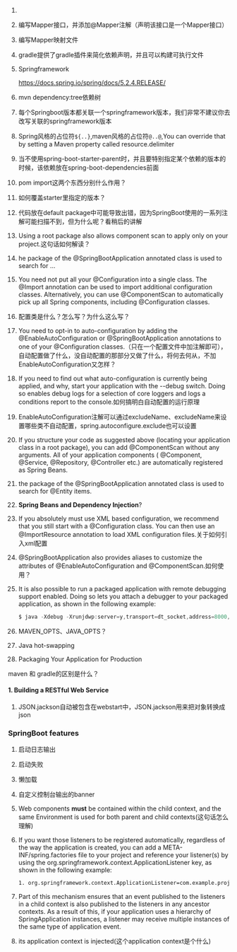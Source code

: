 1. 

2. 编写Mapper接口，并添加@Mapper注解（声明该接口是一个Mapper接口）

3. 编写Mapper映射文件

4. gradle提供了gradle插件来简化依赖声明，并且可以构建可执行文件

5. Springframework

   https://docs.spring.io/spring/docs/5.2.4.RELEASE/

6. mvn dependency:tree依赖树

7. 每个Springboot版本都关联一个springframework版本，我们非常不建议你去改写关联的springframework版本

8. Spring风格的占位符`${..}`,maven风格的占位符`@..@`,You can override that by setting a Maven property called resource.delimiter

9. 当不使用spring-boot-starter-parent时，并且要特别指定某个依赖的版本的时候，该依赖放在spring-boot-dependencies前面

10. <type>pom</type>
    <scope>import</scope>这两个东西分别什么作用？

11. 如何覆盖starter里指定的版本？

12. 代码放在default package中可能导致出错，因为SpringBoot使用的一系列注解可能扫描不到，但为什么呢？看稍后的讲解

13. Using a root package also allows component scan to apply only on your project.这句话如何解读？

14. he package of the @SpringBootApplication annotated class is used to search for ...

15. You need not put all your @Configuration into a single class. The @Import annotation can be used to import additional configuration classes. Alternatively, you can use @ComponentScan to automatically pick up all Spring components, including @Configuration classes.

16. 配置类是什么？怎么写？为什么这么写？

17. You need to opt-in to auto-configuration by adding the @EnableAutoConfiguration or @SpringBootApplication annotations to one of your @Configuration classes.（只在一个配置文件中加注解即可），自动配置做了什么，没自动配置的那部分又做了什么，将何去何从，不加EnableAutoConfiguration又怎样？

18. If you need to find out what auto-configuration is currently being applied, and why, start your application with the --debug switch. Doing so enables debug logs for a selection of core loggers and logs a conditions report to the console.如何搞明白自动配置的运行原理

19. EnableAutoConfiguration注解可以通过excludeName、excludeName来设置哪些类不自动配置，spring.autoconfigure.exclude也可以设置

20. If you structure your code as suggested above (locating your application class in a root package), you can add @ComponentScan without any arguments. All of your application components ( @Component, @Service, @Repository, @Controller etc.) are automatically registered as Spring Beans.

21. the package of the @SpringBootApplication annotated class is used to search for @Entity items. 

22. **Spring Beans and Dependency Injection**?

23. If you absolutely must use XML based configuration, we recommend that you still start with a @Configuration class. You can then use an @ImportResource annotation to load XML configuration files.关于如何引入xml配置

24. @SpringBootApplication also provides aliases to customize the attributes of @EnableAutoConfiguration and @ComponentScan.如何使用？

25. It is also possible to run a packaged application with remote debugging support enabled. Doing so lets you attach a debugger to your packaged application, as shown in the following example:

    ```java
    $ java -Xdebug -Xrunjdwp:server=y,transport=dt_socket,address=8000,suspend=n \ -jar target/myapplication-0.0.1-SNAPSHOT.jar
    ```

25. MAVEN_OPTS、JAVA_OPTS？
26. Java hot-swapping
27. Packaging Your Application for Production









maven 和 gradle的区别是什么？

#### 1. Building a RESTful Web Service

1. JSON.jackson自动被包含在webstart中，JSON.jackson用来把对象转换成json



### SpringBoot features

1. 启动日志输出

2. 启动失败

3. 懒加载

4. 自定义控制台输出的banner

5. Web components **must** be contained within the child context, and the same Environment is used for both parent and child contexts(这句话怎么理解)

6. If you want those listeners to be registered automatically, regardless of the way the application is created, you can add a META-INF/spring.factories file to your project and reference your listener(s) by using the org.springframework.context.ApplicationListener key, as shown in the following example:

   ```xml
   1. org.springframework.context.ApplicationListener=com.example.project.MyL istener
   ```

7. Part of this mechanism ensures that an event published to the listeners in a child context is also published to the listeners in any ancestor contexts. As a result of this, if your application uses a hierarchy of SpringApplication instances, a listener may receive multiple instances of the same type of application event.
8.  its application context is injected(这个application context是个什么)



###

